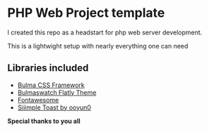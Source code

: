 # PHP Web Project template

I created this repo as a headstart for php web server development.

This is a lightwight setup with nearly everything one can need

## Libraries included

- [Bulma CSS Framework](https://bulma.io/)
- [Bulmaswatch Flatly Theme](https://github.com/jenil/bulmaswatch/tree/gh-pages/flatly)
- [Fontawesome](http://fontawesome.com/)
- [Siiimple Toast by ooyun0](https://github.com/ooyun0/siiimple-toast)

**Special thanks to you all** 